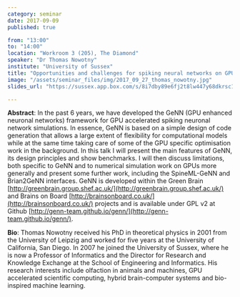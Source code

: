 ```yaml
---
category: seminar
date: 2017-09-09
published: true

from: "13:00"
to: "14:00"
location: "Workroom 3 (205), The Diamond"
speaker: "Dr Thomas Nowotny"
institute: "University of Sussex"
title: "Opportunities and challenges for spiking neural networks on GPUs"
image: "/assets/seminar_files/img/2017_09_27_thomas_nowotny.jpg"
slides_url: "https://sussex.app.box.com/s/8i7dby89e6fj2t8lw447y68dkrsc1oo5"

---
```

**Abstract**: In the past 6 years, we have developed the GeNN (GPU enhanced neuronal networks) framework for GPU accelerated spiking neuronal network simulations. In essence, GeNN is based on a simple design of code generation that allows a large extent of flexibility for computational models while at the same time taking care of some of the GPU specific optimisation work in the background. In this talk I will present the main features of GeNN, its design principles and show benchmarks. I will then discuss limitations, both specific to GeNN and to numerical simulation work on GPUs more generally and present some further work, including the SpineML-GeNN and Brian2GeNN interfaces. GeNN is developed within the Green Brain [http://greenbrain.group.shef.ac.uk/](http://greenbrain.group.shef.ac.uk/) and Brains on Board [http://brainsonboard.co.uk/](http://brainsonboard.co.uk/) projects and is available under GPL v2 at Github [http://genn-team.github.io/genn/](http://genn-team.github.io/genn/).

**Bio**: Thomas Nowotny received his PhD in theoretical physics in 2001 from the University of Leipzig and worked for five years at the University of California, San Diego. In 2007 he joined the University of Sussex, where he is now a Professor of Informatics and the Director for Research and Knowledge Exchange at the School of Engineering and Informatics. His research interests include olfaction in animals and machines, GPU accelerated scientific computing, hybrid brain-computer systems and bio-inspired machine learning.
